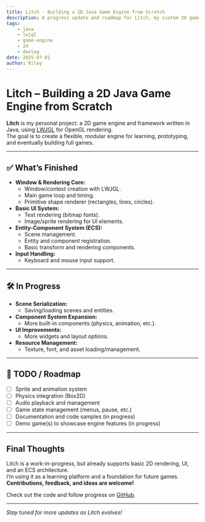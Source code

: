 ```yaml
---
title: Litch - Building a 2D Java Game Engine from Scratch
description: A progress update and roadmap for Litch, my custom 2D game engine and framework built with LWJGL in Java.
tags:
    - java
    - lwjgl
    - game-engine
    - 2d
    - devlog
date: 2025-07-01
author: Riley
---
```


# Litch – Building a 2D Java Game Engine from Scratch

**Litch** is my personal project: a 2D game engine and framework written in Java, using [LWJGL](https://www.lwjgl.org/) for OpenGL rendering.  
The goal is to create a flexible, modular engine for learning, prototyping, and eventually building full games.

---

## ✅ What’s Finished

- **Window & Rendering Core:**
    - Window/context creation with LWJGL.
    - Main game loop and timing.
    - Primitive shape renderer (rectangles, lines, circles).
- **Basic UI System:**
    - Text rendering (bitmap fonts).
    - Image/sprite rendering for UI elements.
- **Entity-Component System (ECS):**
    - Scene management.
    - Entity and component registration.
    - Basic transform and rendering components.
- **Input Handling:**
    - Keyboard and mouse input support.

---

## 🛠️ In Progress

- **Scene Serialization:**
    - Saving/loading scenes and entities.
- **Component System Expansion:**
    - More built-in components (physics, animation, etc.).
- **UI Improvements:**
    - More widgets and layout options.
- **Resource Management:**
    - Texture, font, and asset loading/management.

---

## 📝 TODO / Roadmap

- [ ] Sprite and animation system
- [ ] Physics integration (Box2D)
- [ ] Audio playback and management
- [ ] Game state management (menus, pause, etc.)
- [ ] Documentation and code samples (in progress)
- [ ] Demo game(s) to showcase engine features (in progress)

---

## Final Thoughts

Litch is a work-in-progress, but already supports basic 2D rendering, UI, and an ECS architecture.  
I’m using it as a learning platform and a foundation for future games.  
**Contributions, feedback, and ideas are welcome!**

Check out the code and follow progress on [GitHub](https://github.com/CodeByRiley/LitchJava).

---

_Stay tuned for more updates as Litch evolves!_
